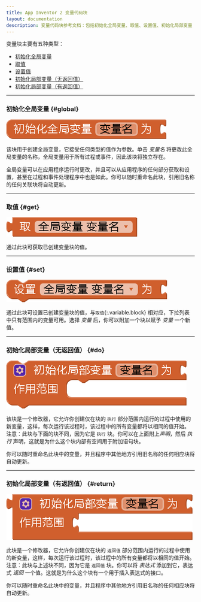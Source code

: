 ```yaml
---
title: App Inventor 2 变量代码块
layout: documentation
description: 变量代码块参考文档：包括初始化全局变量、取值、设置值、初始化局部变量（无返回值）、初始化局部变量（有返回值）。
---
```


变量块主要有五种类型：

* [初始化全局变量](#global)
* [取值](#get)
* [设置值](#set)
* [初始化局部变量（无返回值）](#do)
* [初始化局部变量（有返回值）](#return)

***
### 初始化全局变量   {#global}

![](images/variables/initializeglobal.png)

该块用于创建全局变量，它接受任何类型的值作为参数。单击 *变量名* 将更改此全局变量的名称，全局变量用于所有过程或事件，因此该块将独立存在。

全局变量可以在应用程序运行时更改，并且可以从应用程序的任何部分获取和设置，甚至在过程和事件处理程序中也是如此。你可以随时重命名此块，引用旧名称的任何关联块将自动更新。

***
### 取值   {#get}

![](images/variables/get.png)

通过此块可获取已创建变量块的值。

***
### 设置值   {#set}

![](images/variables/set.png)

通过此块可设置已创建变量块的值，与`取值`{:.variable.block} 相对应，下拉列表中只有范围内的变量可用。选择 *变量* 后，你可以附加一个块以赋予 *变量* 一个新值。

***
### 初始化局部变量（无返回值）   {#do}

![](images/variables/initializelocaldo.png)

该块是一个修改器，它允许你创建仅在块的 `执行` 部分范围内运行的过程中使用的新变量，这样，每次运行该过程时，该过程中的所有变量都将以相同的值开始。
注意：此块与下面的块不同，因为它是 `执行` 块。你可以在上面附上*声明*，然后 *执行* 声明，这就是为什么这个块内部有空间用于附加语句块。

你可以随时重命名此块中的变量，并且程序中其他地方引用旧名称的任何相应块将自动更新。

***
### 初始化局部变量（有返回值）   {#return}

![](images/variables/initializelocalreturn.png)

此块是一个修改器，它允许你创建仅在块的 `返回值` 部分范围内运行的过程中使用的新变量，这样，每次运行该过程时，该过程中的所有变量都将以相同的值开始。
注意：此块与上述块不同，因为它是 `返回值` 块。你可以将 *表达式* 添加到它，表达式 *返回* 一个值。这就是为什么这个块有一个用于插入表达式的接口。

你可以随时重命名此块中的变量，并且程序中其他地方引用旧名称的任何相应块将自动更新。
